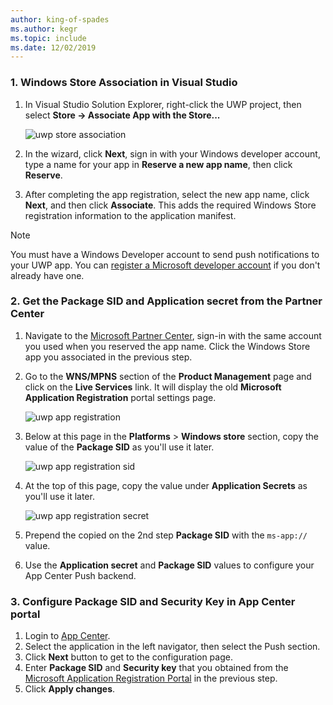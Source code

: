 ```yaml
---
author: king-of-spades
ms.author: kegr
ms.topic: include
ms.date: 12/02/2019
---
```


### 1. Windows Store Association in Visual Studio
1. In Visual Studio Solution Explorer, right-click the UWP project, then select **Store -> Associate App with the Store...**

    ![uwp store association](../images/appcenter-uwp-sdk-store-association.png)

2. In the wizard, click **Next**, sign in with your Windows developer account, type a name for your app in **Reserve a new app name**, then click **Reserve**.

3. After completing the app registration, select the new app name, click **Next**, and then click **Associate**. This adds the required Windows Store registration information to the application manifest.

> [!NOTE]
> You must have a Windows Developer account to send push notifications to your UWP app. You can [register a Microsoft developer account](https://developer.microsoft.com/store/register) if you don't already have one.

### 2. Get the Package SID and Application secret from the Partner Center

1. Navigate to the [Microsoft Partner Center](https://partner.microsoft.com/dashboard/windows/overview), sign-in with the same account you used when you reserved the app name. Click the Windows Store app you associated in the previous step.

1. Go to the **WNS/MPNS** section of the **Product Management** page and click on the **Live Services** link. It will display the old **Microsoft Application Registration** portal settings page.

    ![uwp app registration](../images/appcenter-uwp-sdk-push-registration.png)
    
1. Below at this page in the **Platforms** > **Windows store** section, copy the value of the **Package SID** as you'll use it later.

    ![uwp app registration sid](../images/appcenter-uwp-sdk-push-registration-get-package-sid.png)

1. At the top of this page, copy the value under **Application Secrets** as you'll use it later.

    ![uwp app registration secret](../images/appcenter-uwp-sdk-push-registration-secret.png)

1. Prepend the copied on the 2nd step **Package SID** with the `ms-app://` value. 
1. Use the **Application secret** and **Package SID** values to configure your App Center Push backend.

### 3. Configure Package SID and Security Key in App Center portal

1. Login to [App Center](https://appcenter.ms).
2. Select the application in the left navigator, then select the Push section.
3. Click **Next** button to get to the configuration page.
4. Enter **Package SID** and **Security key** that you obtained from the [Microsoft Application Registration Portal](https://apps.dev.microsoft.com/#/appList) in the previous step.
5. Click **Apply changes**.